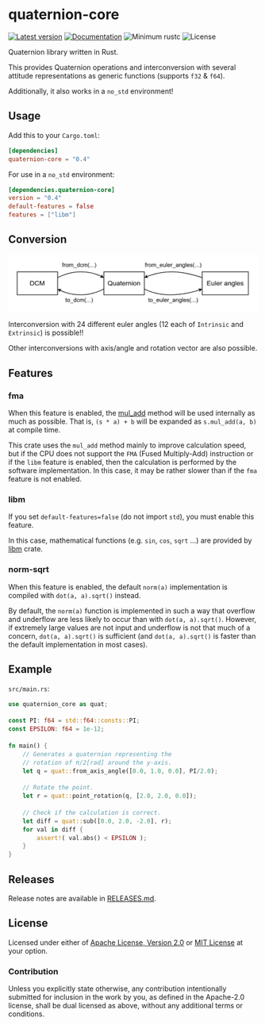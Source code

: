 # quaternion-core

[![Latest version](https://img.shields.io/crates/v/quaternion-core?color=orange&style=flat-square)](https://crates.io/crates/quaternion-core)
[![Documentation](https://img.shields.io/docsrs/quaternion-core/latest?color=brightgreen&style=flat-square&logo=docs.rs)](https://docs.rs/quaternion-core)
![Minimum rustc](https://img.shields.io/badge/rustc-1.53+-red.svg?style=flat-square&logo=rust)
![License](https://img.shields.io/crates/l/quaternion-core?color=blue&style=flat-square)

Quaternion library written in Rust.

This provides Quaternion operations and interconversion with several attitude 
representations as generic functions (supports `f32` & `f64`).

Additionally, it also works in a `no_std` environment!

## Usage

Add this to your `Cargo.toml`:

```toml
[dependencies]
quaternion-core = "0.4"
```

For use in a `no_std` environment:

```toml
[dependencies.quaternion-core]
version = "0.4"
default-features = false
features = ["libm"]
```

## Conversion

![Conversion](https://raw.githubusercontent.com/HamaguRe/quaternion-core/master/conversion.png)

Interconversion with 24 different euler angles (12 each of `Intrinsic` and `Extrinsic`) 
is possible!!

Other interconversions with axis/angle and rotation vector are also possible.

## Features

### fma

When this feature is enabled, the 
[mul_add](https://docs.rs/num-traits/0.2.15/num_traits/float/trait.Float.html#tymethod.mul_add) 
method will be used internally as much as possible.
That is, `(s * a) + b` will be expanded as `s.mul_add(a, b)` at compile time.

This crate uses the `mul_add` method mainly to improve calculation speed, but if the CPU does 
not support the `FMA` (Fused Multiply-Add) instruction or if the `libm` feature is 
enabled, then the calculation is performed by the software implementation.
In this case, it may be rather slower than if the `fma` feature is not enabled.

### libm

If you set `default-features=false` (do not import `std`), you must enable this feature.

In this case, mathematical functions (e.g. `sin`, `cos`, `sqrt` ...) are provided by 
[libm](https://crates.io/crates/libm) crate.

### norm-sqrt

When this feature is enabled, the default `norm(a)` implementation is compiled with 
`dot(a, a).sqrt()` instead.

By default, the `norm(a)` function is implemented in such a way that overflow and 
underflow are less likely to occur than with `dot(a, a).sqrt()`. However, if extremely 
large values are not input and underflow is not that much of a concern, 
`dot(a, a).sqrt()` is sufficient (and `dot(a, a).sqrt()` is faster than the default implementation in most cases).

## Example

`src/main.rs`:

```rust
use quaternion_core as quat;

const PI: f64 = std::f64::consts::PI;
const EPSILON: f64 = 1e-12;

fn main() {
    // Generates a quaternion representing the
    // rotation of π/2[rad] around the y-axis.
    let q = quat::from_axis_angle([0.0, 1.0, 0.0], PI/2.0);

    // Rotate the point.
    let r = quat::point_rotation(q, [2.0, 2.0, 0.0]);

    // Check if the calculation is correct.
    let diff = quat::sub([0.0, 2.0, -2.0], r);
    for val in diff {
        assert!( val.abs() < EPSILON );
    }
}
```

## Releases

Release notes are available in [RELEASES.md](RELEASES.md).

## License

Licensed under either of
[Apache License, Version 2.0](https://www.apache.org/licenses/LICENSE-2.0)
or
[MIT License](https://opensource.org/licenses/MIT)
at your option.

### Contribution

Unless you explicitly state otherwise, any contribution intentionally submitted 
for inclusion in the work by you, as defined in the Apache-2.0 license, shall 
be dual licensed as above, without any additional terms or conditions.
